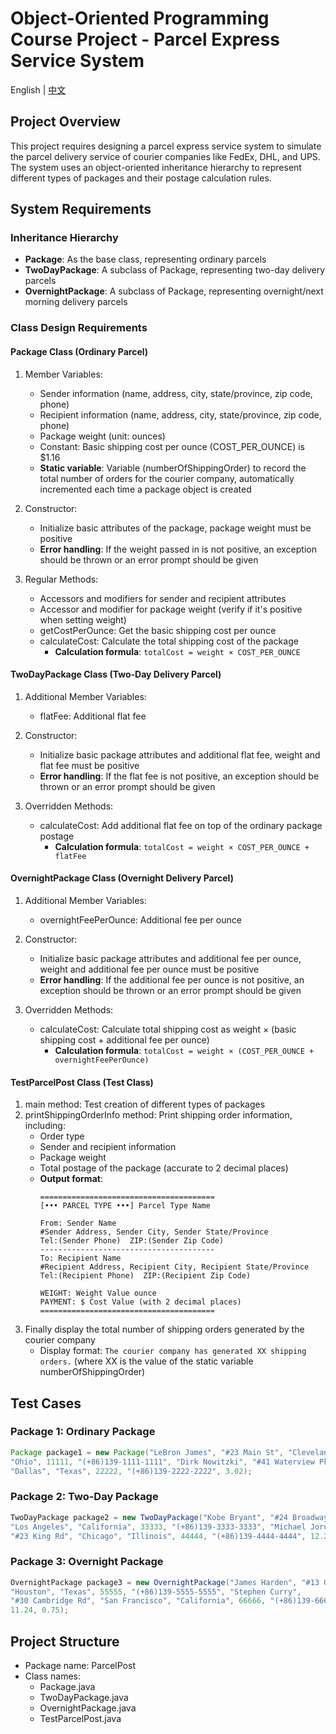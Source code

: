# Object-Oriented Programming Course Project - Parcel Express Service System

English | [中文](README.md)

## Project Overview
This project requires designing a parcel express service system to simulate the parcel delivery service of courier companies like FedEx, DHL, and UPS. The system uses an object-oriented inheritance hierarchy to represent different types of packages and their postage calculation rules.

## System Requirements

### Inheritance Hierarchy
- **Package**: As the base class, representing ordinary parcels
- **TwoDayPackage**: A subclass of Package, representing two-day delivery parcels
- **OvernightPackage**: A subclass of Package, representing overnight/next morning delivery parcels

### Class Design Requirements

#### Package Class (Ordinary Parcel)
1. Member Variables:
   - Sender information (name, address, city, state/province, zip code, phone)
   - Recipient information (name, address, city, state/province, zip code, phone)
   - Package weight (unit: ounces)
   - Constant: Basic shipping cost per ounce (COST_PER_OUNCE) is $1.16
   - **Static variable**: Variable (numberOfShippingOrder) to record the total number of orders for the courier company, automatically incremented each time a package object is created

2. Constructor:
   - Initialize basic attributes of the package, package weight must be positive
   - **Error handling**: If the weight passed in is not positive, an exception should be thrown or an error prompt should be given

3. Regular Methods:
   - Accessors and modifiers for sender and recipient attributes
   - Accessor and modifier for package weight (verify if it's positive when setting weight)
   - getCostPerOunce: Get the basic shipping cost per ounce
   - calculateCost: Calculate the total shipping cost of the package
     - **Calculation formula**: `totalCost = weight × COST_PER_OUNCE`

#### TwoDayPackage Class (Two-Day Delivery Parcel)
1. Additional Member Variables:
   - flatFee: Additional flat fee

2. Constructor:
   - Initialize basic package attributes and additional flat fee, weight and flat fee must be positive
   - **Error handling**: If the flat fee is not positive, an exception should be thrown or an error prompt should be given

3. Overridden Methods:
   - calculateCost: Add additional flat fee on top of the ordinary package postage
     - **Calculation formula**: `totalCost = weight × COST_PER_OUNCE + flatFee`

#### OvernightPackage Class (Overnight Delivery Parcel)
1. Additional Member Variables:
   - overnightFeePerOunce: Additional fee per ounce

2. Constructor:
   - Initialize basic package attributes and additional fee per ounce, weight and additional fee per ounce must be positive
   - **Error handling**: If the additional fee per ounce is not positive, an exception should be thrown or an error prompt should be given

3. Overridden Methods:
   - calculateCost: Calculate total shipping cost as weight × (basic shipping cost + additional fee per ounce)
     - **Calculation formula**: `totalCost = weight × (COST_PER_OUNCE + overnightFeePerOunce)`

#### TestParcelPost Class (Test Class)
1. main method: Test creation of different types of packages
2. printShippingOrderInfo method: Print shipping order information, including:
   - Order type
   - Sender and recipient information
   - Package weight
   - Total postage of the package (accurate to 2 decimal places)
   - **Output format**:
     ```
     =======================================
     [••• PARCEL TYPE •••] Parcel Type Name
     
     From: Sender Name
     #Sender Address, Sender City, Sender State/Province
     Tel:(Sender Phone)  ZIP:(Sender Zip Code)
     ---------------------------------------
     To: Recipient Name
     #Recipient Address, Recipient City, Recipient State/Province
     Tel:(Recipient Phone)  ZIP:(Recipient Zip Code)
     
     WEIGHT: Weight Value ounce
     PAYMENT: $ Cost Value (with 2 decimal places)
     =======================================
     ```
3. Finally display the total number of shipping orders generated by the courier company
   - Display format: `The courier company has generated XX shipping orders.` (where XX is the value of the static variable numberOfShippingOrder)

## Test Cases

### Package 1: Ordinary Package
```java
Package package1 = new Package("LeBron James", "#23 Main St", "Cleveland", 
"Ohio", 11111, "(+86)139-1111-1111", "Dirk Nowitzki", "#41 Waterview Pkwy", 
"Dallas", "Texas", 22222, "(+86)139-2222-2222", 3.02);
```

### Package 2: Two-Day Package
```java
TwoDayPackage package2 = new TwoDayPackage("Kobe Bryant", "#24 Broadway", 
"Los Angeles", "California", 33333, "(+86)139-3333-3333", "Michael Jordan", 
"#23 King Rd", "Chicago", "Illinois", 44444, "(+86)139-4444-4444", 12.28, 5.5);
```

### Package 3: Overnight Package
```java
OvernightPackage package3 = new OvernightPackage("James Harden", "#13 Oak St", 
"Houston", "Texas", 55555, "(+86)139-5555-5555", "Stephen Curry", 
"#30 Cambridge Rd", "San Francisco", "California", 66666, "(+86)139-6666-6666", 
11.24, 0.75);
```

## Project Structure
- Package name: ParcelPost
- Class names:
  - Package.java
  - TwoDayPackage.java
  - OvernightPackage.java
  - TestParcelPost.java 